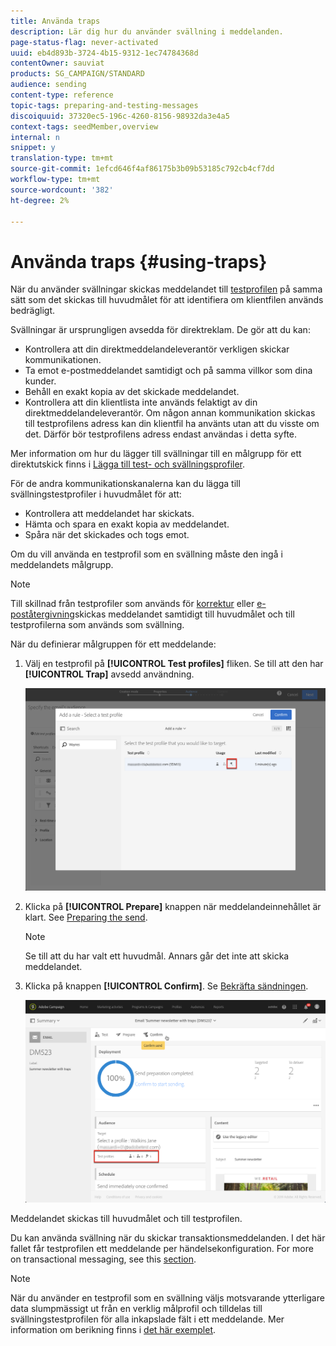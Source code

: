 ```yaml
---
title: Använda traps
description: Lär dig hur du använder svällning i meddelanden.
page-status-flag: never-activated
uuid: eb4d893b-3724-4b15-9312-1ec74784368d
contentOwner: sauviat
products: SG_CAMPAIGN/STANDARD
audience: sending
content-type: reference
topic-tags: preparing-and-testing-messages
discoiquuid: 37320ec5-196c-4260-8156-98932da3e4a5
context-tags: seedMember,overview
internal: n
snippet: y
translation-type: tm+mt
source-git-commit: 1efcd646f4af86175b3b09b53185c792cb4cf7dd
workflow-type: tm+mt
source-wordcount: '382'
ht-degree: 2%

---
```



# Använda traps {#using-traps}

När du använder svällningar skickas meddelandet till [testprofilen](../../audiences/using/managing-test-profiles.md) på samma sätt som det skickas till huvudmålet för att identifiera om klientfilen används bedrägligt.

Svällningar är ursprungligen avsedda för direktreklam. De gör att du kan:

* Kontrollera att din direktmeddelandeleverantör verkligen skickar kommunikationen.
* Ta emot e-postmeddelandet samtidigt och på samma villkor som dina kunder.
* Behåll en exakt kopia av det skickade meddelandet.
* Kontrollera att din klientlista inte används felaktigt av din direktmeddelandeleverantör. Om någon annan kommunikation skickas till testprofilens adress kan din klientfil ha använts utan att du visste om det. Därför bör testprofilens adress endast användas i detta syfte.

Mer information om hur du lägger till svällningar till en målgrupp för ett direktutskick finns i [Lägga till test- och svällningsprofiler](../../channels/using/defining-the-direct-mail-audience.md#adding-test-and-trap-profiles).

För de andra kommunikationskanalerna kan du lägga till svällningstestprofiler i huvudmålet för att:

* Kontrollera att meddelandet har skickats.
* Hämta och spara en exakt kopia av meddelandet.
* Spåra när det skickades och togs emot.

Om du vill använda en testprofil som en svällning måste den ingå i meddelandets målgrupp.

>[!NOTE]
>
>Till skillnad från testprofiler som används för [korrektur](../../sending/using/sending-proofs.md) eller [e-poståtergivning](../../sending/using/email-rendering.md)skickas meddelandet samtidigt till huvudmålet och till testprofilerna som används som svällning.

När du definierar målgruppen för ett meddelande:

1. Välj en testprofil på **[!UICONTROL Test profiles]** fliken. Se till att den har **[!UICONTROL Trap]** avsedd användning.

   ![](assets/trap_select.png)

1. Klicka på **[!UICONTROL Prepare]** knappen när meddelandeinnehållet är klart. See [Preparing the send](../../sending/using/preparing-the-send.md).
   >[!NOTE]
   >
   >Se till att du har valt ett huvudmål. Annars går det inte att skicka meddelandet.

1. Klicka på knappen **[!UICONTROL Confirm]**. Se [Bekräfta sändningen](../../sending/using/confirming-the-send.md).

   ![](assets/trap_confirm.png)

Meddelandet skickas till huvudmålet och till testprofilen.

Du kan använda svällning när du skickar transaktionsmeddelanden. I det här fallet får testprofilen ett meddelande per händelsekonfiguration. For more on transactional messaging, see this [section](../../channels/using/getting-started-with-transactional-msg.md).

>[!NOTE]
>
>När du använder en testprofil som en svällning väljs motsvarande ytterligare data slumpmässigt ut från en verklig målprofil och tilldelas till svällningstestprofilen för alla inkapslade fält i ett meddelande. Mer information om berikning finns i [det här exemplet](../../automating/using/enrichment.md#example--enriching-profile-data-with-data-contained-in-a-file).
